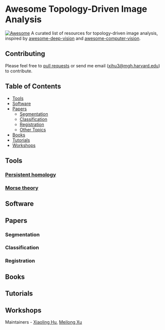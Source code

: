 # Awesome Topology-Driven Image Analysis
[![Awesome](https://cdn.rawgit.com/sindresorhus/awesome/d7305f38d29fed78fa85652e3a63e154dd8e8829/media/badge.svg)](https://github.com/sindresorhus/awesome)
A curated list of resources for topology-driven image analysis, inspired by [awesome-deep-vision](https://github.com/kjw0612/awesome-deep-vision) and [awesome-computer-vision](https://github.com/jbhuang0604/awesome-computer-vision).

## Contributing
Please feel free to [pull requests](https://github.com/HuXiaoling/awesome-topology-driven-image-analysis/pulls) or send me email (xihu3@mgh.harvard.edu) to contribute.

## Table of Contents
- [Tools](#tools)
- [Software](#software)
- [Papers](#papers)
  - [Segmentation](#segmentation)
  - [Classification](#classification)
  - [Registration](#registration)
  - [Other Topics](#other)
- [Books](#books)
- [Tutorials](#tutorials)
- [Workshops](#workshops)
  
## Tools
### [Persistent homology](https://en.wikipedia.org/wiki/Persistent_homology)
### [Morse theory](https://en.wikipedia.org/wiki/Morse_theory)

## Software

## Papers
### Segmentation
### Classification
### Registration

## Books

## Tutorials

## Workshops

Maintainers - [Xiaoling Hu](https://github.com/HuXiaoling), [Meilong Xu](https://github.com/Melon-Xu)
